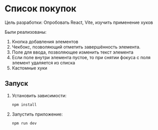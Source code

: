 # Список покупок

Цель разработки: Опробовать React, Vite, изучить применение хуков

Были реализованы: 
  1. Кнопка добавления элементов
  2. Чекбокс, позволяющий отметить завершённость элемента.
  3. Поле для ввода, позволяющее изменить текст элемента
  4. Если поле внутри элемента пустое, то при снятии фокуса с поля элемент удаляется из списка
  5. Кастомные хуки

## Запуск

1. Установить зависимости:

    ```bash
    npm install
    ```

2. Запустить приложение:

    ```bash
    npm run dev
    ```
